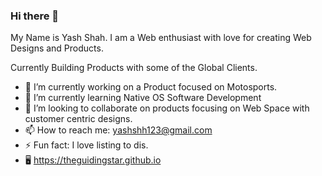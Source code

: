 ### Hi there 👋

My Name is Yash Shah. I am a Web enthusiast with love for creating Web Designs and Products.

Currently Building Products with some of the Global Clients.

- 🔭 I’m currently working on a Product focused on Motosports.
- 🌱 I’m currently learning Native OS Software Development
- 👯 I’m looking to collaborate on products focusing on Web Space with customer centric designs.
- 📫 How to reach me: yashshh123@gmail.com
- ⚡ Fun fact: I love listing to dis.
- 🖥 https://theguidingstar.github.io


